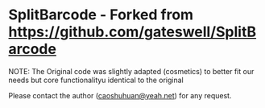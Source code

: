 # SplitBarcode - Forked from https://github.com/gateswell/SplitBarcode

NOTE: The Original code was slightly adapted (cosmetics) to better fit our needs but core functionalityu identical to the original

Please contact the author (caoshuhuan@yeah.net) for any request.

